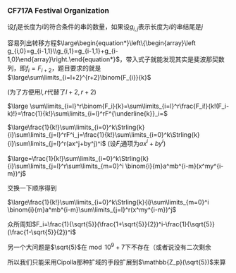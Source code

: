 ### CF717A Festival Organization

$\newcommand{\Strling}[2]{\begin{bmatrix}#1 \\ #2\end{bmatrix}}$

设$f_i$是长度为$i$的符合条件的串的数量，如果设$g_{i,j}$表示长度为$i$的串结尾是$j$

容易列出转移方程$\large\begin{equation*}\left\{\begin{array}\left g_{i,0}=g_{i-1,1}\\g_{i,1}=g_{i-1,1}+g_{i-1,0}\end{array}\right.\end{equation*}$，带入式子就能发现其实是斐波那契数列，即$f_i=F_{i+2}$，题目要求的就是$\large\sum\limits_{i=l+2}^{r+2}\binom{F_{i}}{k}$

(为了方便用$l,r$代替了$l+2,r+2$)

$\large \sum\limits_{i=l}^r\binom{F_i}{k}=\sum\limits_{i=l}^r\frac{F_i!}{k!(F_i-k)!}=\frac{1}{k!}\sum\limits_{i=l}^rF^{\underline{k}}_i=$

$\large\frac{1}{k!}\sum\limits_{i=0}^k\Strling{k}{i}\sum\limits_{j=l}^rF^i_j=\frac{1}{k!}\sum\limits_{i=0}^k\Strling{k}{i}\sum\limits_{j=l}^r(ax^j+by^j)^i$ (设$F_i$通项为$ax^i+by^i$)

$\large=\frac{1}{k!}\sum\limits_{i=0}^k\Strling{k}{i}\sum\limits_{j=l}^r\sum\limits_{m=0}^i \binom{i}{m}a^mb^{i-m}(x^my^{i-m})^j$

交换一下顺序得到

$\large\frac{1}{k!}\sum\limits_{i=0}^k\Strling{k}{i}\sum\limits_{m=0}^i \binom{i}{m}a^mb^{i-m}\sum\limits_{j=l}^r(x^my^{i-m})^j$

众所周知$F_i=\frac{1}{\sqrt{5}}(\frac{1+\sqrt{5}}{2})^i-\frac{1}{\sqrt{5}}(\frac{1-\sqrt{5}}{2})^i$

另一个大问题是$\sqrt{5}$在$\bmod10^9+7$下不存在（或者说没有二次剩余

所以我们只能采用Cipolla那种扩域的手段扩展到$\mathbb{Z_p}(\sqrt{5})$来算